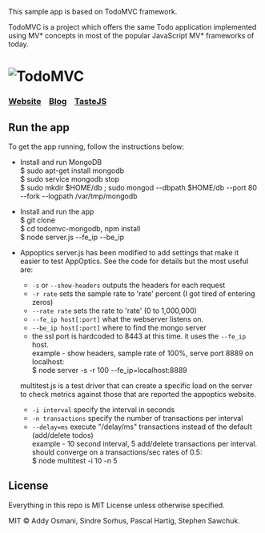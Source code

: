 This sample app is based on TodoMVC framework.

TodoMVC is a project which offers the same Todo application implemented using MV* concepts in most of the popular JavaScript MV\* frameworks of today.

# ![TodoMVC](media/logo.png)
### [Website](http://todomvc.com)&nbsp;&nbsp;&nbsp;&nbsp;[Blog](http://blog.tastejs.com)&nbsp;&nbsp;&nbsp;&nbsp;[TasteJS](http://tastejs.com)

## Run the app

To get the app running, follow the instructions below:
- Install and run MongoDB <br/>
	$ sudo apt-get install mongodb <br/>
	$ sudo service mongodb stop <br/>
	$ sudo mkdir $HOME/db ; sudo mongod --dbpath $HOME/db --port 80 --fork --logpath /var/tmp/mongodb <br/>
- Install and run the app <br/>
	$ git clone <git-repo-url> <br/>
	$ cd todomvc-mongodb, npm install <br/>
	$ node server.js --fe_ip <IP of machine running the app> --be_ip <IP of machine running mongodb> <br/>

- Appoptics
    server.js has been modified to add settings that make it easier to test AppOptics.
    See the code for details but the most useful are:
    - `-s` or `--show-headers` outputs the headers for each request
    - `-r rate` sets the sample rate to 'rate' percent (I got tired of entering zeros)
    - `--rate rate` sets the rate to 'rate' (0 to 1,000,000)
    - `--fe_ip host[:port]` what the webserver listens on.
    - `--be_ip host[:port]` where to find the mongo server
    - the ssl port is hardcoded to 8443 at this time. it uses the `--fe_ip` host. <br/>
example - show headers, sample rate of 100%, serve port 8889 on localhost: <br/>
    $ node server -s -r 100 --fe_ip=localhost:8889

    multitest.js is a test driver that can create a specific load on the server to check metrics against those that are reported the appoptics website.
    - `-i interval` specify the interval in seconds
    - `-n transactions` specify the number of transactions per interval
    - `--delay=ms` execute "/delay/ms" transactions instead of the default (add/delete todos) <br/>
example - 10 second interval, 5 add/delete transactions per interval. should converge on a transactions/sec rates of 0.5: <br/>
    $ node multitest -i 10 -n 5

## License

Everything in this repo is MIT License unless otherwise specified.

MIT © Addy Osmani, Sindre Sorhus, Pascal Hartig, Stephen Sawchuk.
